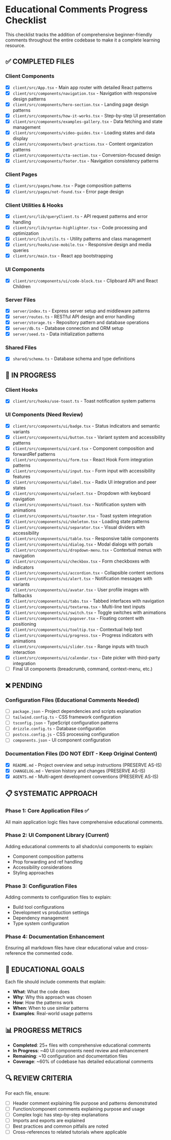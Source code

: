 # Educational Comments Progress Checklist

This checklist tracks the addition of comprehensive beginner-friendly comments throughout the entire codebase to make it a complete learning resource.

## ✅ COMPLETED FILES

### Client Components
- [x] `client/src/App.tsx` - Main app router with detailed React patterns
- [x] `client/src/components/navigation.tsx` - Navigation with responsive design patterns
- [x] `client/src/components/hero-section.tsx` - Landing page design patterns
- [x] `client/src/components/how-it-works.tsx` - Step-by-step UI presentation
- [x] `client/src/components/examples-gallery.tsx` - Data fetching and state management
- [x] `client/src/components/video-guides.tsx` - Loading states and data display
- [x] `client/src/components/best-practices.tsx` - Content organization patterns
- [x] `client/src/components/cta-section.tsx` - Conversion-focused design
- [x] `client/src/components/footer.tsx` - Navigation consistency patterns

### Client Pages
- [x] `client/src/pages/home.tsx` - Page composition patterns
- [x] `client/src/pages/not-found.tsx` - Error page design

### Client Utilities & Hooks
- [x] `client/src/lib/queryClient.ts` - API request patterns and error handling
- [x] `client/src/lib/syntax-highlighter.tsx` - Code processing and optimization
- [x] `client/src/lib/utils.ts` - Utility patterns and class management
- [x] `client/src/hooks/use-mobile.tsx` - Responsive design and media queries
- [x] `client/src/main.tsx` - React app bootstrapping

### UI Components
- [x] `client/src/components/ui/code-block.tsx` - Clipboard API and React Children

### Server Files
- [x] `server/index.ts` - Express server setup and middleware patterns
- [x] `server/routes.ts` - RESTful API design and error handling
- [x] `server/storage.ts` - Repository pattern and database operations
- [x] `server/db.ts` - Database connection and ORM setup
- [x] `server/seed.ts` - Data initialization patterns

### Shared Files
- [x] `shared/schema.ts` - Database schema and type definitions

## 🔄 IN PROGRESS

### Client Hooks
- [x] `client/src/hooks/use-toast.ts` - Toast notification system patterns

### UI Components (Need Review)
- [x] `client/src/components/ui/badge.tsx` - Status indicators and semantic variants
- [x] `client/src/components/ui/button.tsx` - Variant system and accessibility patterns
- [x] `client/src/components/ui/card.tsx` - Component composition and forwardRef patterns
- [x] `client/src/components/ui/form.tsx` - React Hook Form integration patterns
- [x] `client/src/components/ui/input.tsx` - Form input with accessibility features
- [x] `client/src/components/ui/label.tsx` - Radix UI integration and peer states
- [x] `client/src/components/ui/select.tsx` - Dropdown with keyboard navigation
- [x] `client/src/components/ui/toast.tsx` - Notification system with animations
- [x] `client/src/components/ui/toaster.tsx` - Toast system integration
- [x] `client/src/components/ui/skeleton.tsx` - Loading state patterns
- [x] `client/src/components/ui/separator.tsx` - Visual dividers with accessibility
- [x] `client/src/components/ui/table.tsx` - Responsive table components
- [x] `client/src/components/ui/dialog.tsx` - Modal dialogs with portals
- [x] `client/src/components/ui/dropdown-menu.tsx` - Contextual menus with navigation
- [x] `client/src/components/ui/checkbox.tsx` - Form checkboxes with indicators
- [x] `client/src/components/ui/accordion.tsx` - Collapsible content sections
- [x] `client/src/components/ui/alert.tsx` - Notification messages with variants
- [x] `client/src/components/ui/avatar.tsx` - User profile images with fallbacks
- [x] `client/src/components/ui/tabs.tsx` - Tabbed interfaces with navigation
- [x] `client/src/components/ui/textarea.tsx` - Multi-line text inputs
- [x] `client/src/components/ui/switch.tsx` - Toggle switches with animations
- [x] `client/src/components/ui/popover.tsx` - Floating content with positioning
- [x] `client/src/components/ui/tooltip.tsx` - Contextual help text
- [x] `client/src/components/ui/progress.tsx` - Progress indicators with animations
- [x] `client/src/components/ui/slider.tsx` - Range inputs with touch interaction
- [x] `client/src/components/ui/calendar.tsx` - Date picker with third-party integration
- [ ] Final UI components (breadcrumb, command, context-menu, etc.)

## ❌ PENDING

### Configuration Files (Educational Comments Needed)
- [ ] `package.json` - Project dependencies and scripts explanation
- [ ] `tailwind.config.ts` - CSS framework configuration
- [ ] `tsconfig.json` - TypeScript configuration patterns
- [ ] `drizzle.config.ts` - Database configuration
- [ ] `postcss.config.js` - CSS processing configuration
- [ ] `components.json` - UI component configuration

### Documentation Files (DO NOT EDIT - Keep Original Content)
- [x] `README.md` - Project overview and setup instructions (PRESERVE AS-IS)
- [x] `CHANGELOG.md` - Version history and changes (PRESERVE AS-IS)
- [x] `AGENTS.md` - Multi-agent development conventions (PRESERVE AS-IS)

## 📋 SYSTEMATIC APPROACH

### Phase 1: Core Application Files ✅
All main application logic files have comprehensive educational comments.

### Phase 2: UI Component Library (Current)
Adding educational comments to all shadcn/ui components to explain:
- Component composition patterns
- Prop forwarding and ref handling
- Accessibility considerations
- Styling approaches

### Phase 3: Configuration Files
Adding comments to configuration files to explain:
- Build tool configurations
- Development vs production settings
- Dependency management
- Type system configuration

### Phase 4: Documentation Enhancement
Ensuring all markdown files have clear educational value and cross-reference the commented code.

## 🎯 EDUCATIONAL GOALS

Each file should include comments that explain:
- **What**: What the code does
- **Why**: Why this approach was chosen
- **How**: How the patterns work
- **When**: When to use similar patterns
- **Examples**: Real-world usage patterns

## 📊 PROGRESS METRICS

- **Completed**: 25+ files with comprehensive educational comments
- **In Progress**: ~40 UI components need review and enhancement
- **Remaining**: ~10 configuration and documentation files
- **Coverage**: ~60% of codebase has detailed educational comments

## 🔍 REVIEW CRITERIA

For each file, ensure:
- [ ] Header comment explaining file purpose and patterns demonstrated
- [ ] Function/component comments explaining purpose and usage
- [ ] Complex logic has step-by-step explanations
- [ ] Imports and exports are explained
- [ ] Best practices and common pitfalls are noted
- [ ] Cross-references to related tutorials where applicable